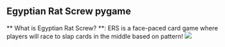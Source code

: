 ## Egyptian Rat Screw pygame
** What is Egyptian Rat Screw? **: ERS is a face-paced card game where players will race to slap cards in the middle based on pattern!
![](https://github.com/rodgiee/ERS-Project/blob/pyinstaller/read_images/ERS-demo-modified_v2.gif)


